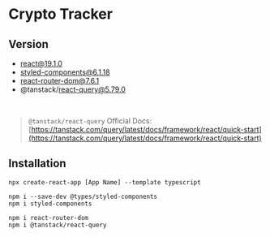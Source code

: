 # Crypto Tracker

## Version

- react@19.1.0
- styled-components@6.1.18
- react-router-dom@7.6.1
- @tanstack/react-query@5.79.0

<br>

> `@tanstack/react-query` Official Docs: [https://tanstack.com/query/latest/docs/framework/react/quick-start](https://tanstack.com/query/latest/docs/framework/react/quick-start)

## Installation

```
npx create-react-app [App Name] --template typescript

npm i --save-dev @types/styled-components
npm i styled-components

npm i react-router-dom
npm i @tanstack/react-query

```
